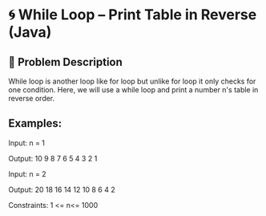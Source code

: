 # 🌀 While Loop – Print Table in Reverse (Java)

## 🧠 Problem Description
While loop is another loop like for loop but unlike for loop it only checks for one condition. 
Here, we will use a while loop and print a number n's table in reverse order.

## Examples:

Input: n = 1

Output: 10 9 8 7 6 5 4 3 2 1

Input: n = 2

Output: 20 18 16 14 12 10 8 6 4 2

Constraints:
1 <= n<= 1000
